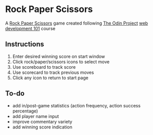 # Rock Paper Scissors
A [Rock Paper Scissors](https://tzunwip.github.io/rps-game) game created following [The Odin Project](https://www.theodinproject.com/) [web development 101](https://www.theodinproject.com/courses/web-development-101/lessons/rock-paper-scissors) course

## Instructions
1) Enter desired winning score on start window
2) Click rock/paper/scissors icons to select move
3) Use scoreboard to track score
4) Use scorecard to track previous moves
5) Click any icon to return to start page

## To-do
- add in/post-game statistics (action frequency, action success percentage)
- add player name input
- improve commentary variety
- add winning score indication
